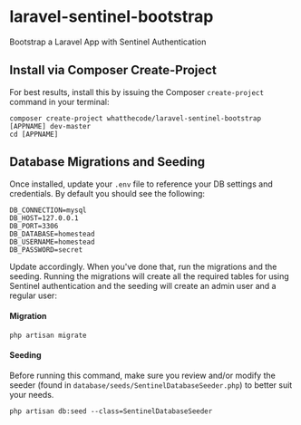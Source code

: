 # laravel-sentinel-bootstrap
Bootstrap a Laravel App with Sentinel Authentication

## Install via Composer Create-Project
For best results, install this by issuing the Composer `create-project` command in your terminal:

```
composer create-project whatthecode/laravel-sentinel-bootstrap [APPNAME] dev-master
cd [APPNAME]
```

## Database Migrations and Seeding

Once installed, update your `.env` file to reference your DB settings and credentials. By default you should see the following:

```
DB_CONNECTION=mysql
DB_HOST=127.0.0.1
DB_PORT=3306
DB_DATABASE=homestead
DB_USERNAME=homestead
DB_PASSWORD=secret
```

Update accordingly. When you've done that, run the migrations and the seeding. Running the migrations will create all the required tables for using Sentinel authentication and the seeding will create an admin user and a regular user:

#### Migration

```
php artisan migrate
```

#### Seeding

Before running this command, make sure you review and/or modify the seeder (found in `database/seeds/SentinelDatabaseSeeder.php`) to better suit your needs.

```
php artisan db:seed --class=SentinelDatabaseSeeder
```
